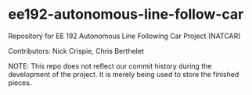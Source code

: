 # ee192-autonomous-line-follow-car
Repository for EE 192 Autonomous Line Following Car Project (NATCAR) 

Contributors: Nick Crispie, Chris Berthelet

NOTE: This repo does not reflect our commit history during the development of the project. It is merely being used to store the finished pieces.

